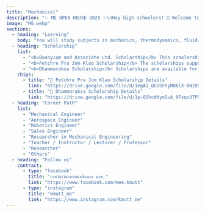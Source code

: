 ```yaml
---
title: "Mechanical"
description: "✨ ME OPEN HOUSE 2025 ✨\nHey high schoolers! 🚀 Welcome to the Mechanical Engineering Open House ⚙️\nLet’s explore the engineering world together and see if you’ve got that mechanical spirit in you!\n🔥 Loads of cool stuff to try out!"
image: "ME.webp"
sections:
  - heading: "Learning"
    body: "You will study subjects in mechanics, thermodynamics, fluid dynamics, and control systems. These principles are applied to design and develop various machines, automated tools, and industrial robots."
  - heading: "Scholarship"
    list:
      - "<b>Boonyium and Associate Ltd. Scholarship</b> This scholarship offers two awards, each worth 20,000 Baht per academic year. It's a continuous scholarship until graduation, with no obligations. To be eligible, students must be a second-year student in the Mechanical Engineering undergraduate program (4-year curriculum) ,Have a cumulative GPAX of at least 2.00 from the previous academic year, Be in continuous financial need or facing ongoing financial problems, Have a volunteer spirit and a strong commitment to their studies ,Be willing to assist with faculty and university activities, Meet any other qualifications deemed appropriate by the faculty."
      - "<b>Petchre Pra Jom Klao Scholarship</b> The scholarships support outstanding students in academic, sports, arts, leadership, and creativity. They cover tuition, 30,000 baht for equipment, and a monthly allowance of 4,000 baht."
      - "<b>Dhammaraksa Scholarship</b> Scholarships are available for the underprivileged in remote areas or those whose family has never studied at the tertiary level, who are ready and willing to help and support university activities by participating in and performing university-determined activities, including at least one volunteer activity each semester. Recipients will receive tuition fees according to the curriculum, a lump sum of 10,000 baht per year for educational equipment, a monthly accommodation fee of 1,500 baht, a monthly living allowance of 4,000 baht, and the right to stay in a KMUTT dormitory."
    chips:
      - title: "📄 Petchre Pra Jom Klao Scholarship Details"
        link: "https://drive.google.com/file/d/1egA1_QG1SFhyMO6lX-BNID5oK5tFkDkN/view?usp=sharing"
      - title: "📄 Dhammaraksa Scholarship Details"
        link: "https://drive.google.com/file/d/1p-Q5hcWdyoSuA_0FxqcU7P9isiCcdSy3/view?usp=sharing"
  - heading: "Career Path"
    list:
      - "Mechanical Engineer"
      - "Aerospace Engineer"
      - "Robotics Engineer"
      - "Sales Engineer"
      - "Researcher in Mechanical Engineering"
      - "Teacher / Instructor / Lecturer / Professor"
      - "Researcher"
      - "Others"
  - heading: "Follow us"
    contract:
      - type: "facebook"
        title: "ภาควิชาวิศวกรรมเครื่องกล มจธ."
        link: "https://www.facebook.com/mee.kmutt"
      - type: "instagram"
        title: "kmutt_me"
        link: "https://www.instagram.com/kmutt_me"
---
```

